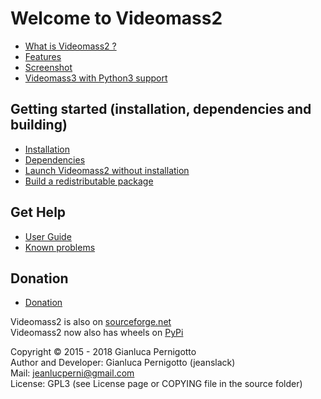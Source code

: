 # Welcome to Videomass2

* [What is Videomass2 ?](about.md)
* [Features](features.md)
* [Screenshot](screenshot.md)
* [Videomass3 with Python3 support](http://jeanslack.github.io/Videomass3)

## Getting started (installation, dependencies and building)

* [Installation](installation.md)
* [Dependencies](dependencies.md)
* [Launch Videomass2 without installation](execute_sources.md)
* [Build a redistributable package](building_package.md)

## Get Help
* [User Guide](videomass2_use.md)
* [Known problems](known_problems.md)

## Donation
* [Donation](donation.md)

Videomass2 is also on [sourceforge.net](https://sourceforge.net/projects/videomass2/)   
Videomass2 now also has wheels on [PyPi](https://pypi.org/project/videomass2/)   

Copyright © 2015 - 2018 Gianluca Pernigotto   
Author and Developer: Gianluca Pernigotto (jeanslack)  
Mail: <jeanlucperni@gmail.com>   
License: GPL3 (see License page or COPYING file in the source folder)


